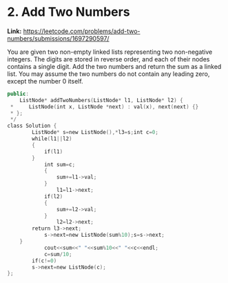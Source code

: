 # 2. Add Two Numbers

**Link:** https://leetcode.com/problems/add-two-numbers/submissions/1697290597/

You are given two non-empty linked lists representing two non-negative integers. The digits are stored in reverse order, and each of their nodes contains a single digit. Add the two numbers and return the sum as a linked list. You may assume the two numbers do not contain any leading zero, except the number 0 itself.

```cpp
public:
    ListNode* addTwoNumbers(ListNode* l1, ListNode* l2) {
 *     ListNode(int x, ListNode *next) : val(x), next(next) {}
 * };
 */
class Solution {
        ListNode* s=new ListNode(),*l3=s;int c=0;
        while(l1||l2)
        {
            if(l1)
        }
            int sum=c;
            {
                sum+=l1->val;
            }
                l1=l1->next;
            if(l2)
            {
                sum+=l2->val;
            }
                l2=l2->next;
        return l3->next;
            s->next=new ListNode(sum%10);s=s->next;
    }
            cout<<sum<<" "<<sum%10<<" "<<c<<endl;
            c=sum/10;
        if(c!=0)
        s->next=new ListNode(c);
};
```
